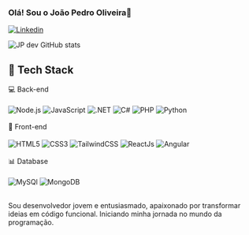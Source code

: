 

### Olá! Sou o João Pedro Oliveira👋

[![Linkedin](https://img.shields.io/badge/LinkedIn-0077B5?style=for-the-badge&logo=linkedin&logoColor=white)](https://www.linkedin.com/in/jo%C3%A3o-pedro-o-371015219/)

![JP dev GitHub stats](https://github-readme-stats.vercel.app/api?username=JP-OliveiraDev&show_icons=true&theme=dracula)



## 🚀 Tech Stack
<div style="display: inline_block">
    💻 Back-end <br> <br>
    <img align="center" alt="Node.js" src="https://img.shields.io/badge/Node.js-43853D?style=for-the-badge&logo=node.js&logoColor=white"/>
    <img align="center" alt="JavaScript" src="https://img.shields.io/badge/JavaScript-323330?style=for-the-badge&logo=javascript&logoColor=F7DF1E"/>
    <img align="center" alt=".NET" src="https://img.shields.io/badge/.NET-5C2D91?style=for-the-badge&logo=.net&logoColor=white"/>
    <img align="center" alt="C#" src="https://img.shields.io/badge/C%23-239120?style=flat&logo=unity&logoColor=white"/>
    <img align="center" alt="PHP" src="https://img.shields.io/badge/PHP-777BB4?style=for-the-badge&logo=php&logoColor=white"/>
    <img align="center" alt="Python" src="https://img.shields.io/badge/python-yellow?style=for-the-badge&logo=python&color=white"/> <br> <br>
    🎨 Front-end <br> <br>
    <img align="center" alt="HTML5" src="https://img.shields.io/badge/HTML5-E34F26?style=for-the-badge&logo=html5&logoColor=white"/>
    <img align="center" alt="CSS3" src="https://img.shields.io/badge/CSS3-1572B6?style=for-the-badge&logo=css3&logoColor=white"/> 
    <img align="center" alt="TailwindCSS" src="https://img.shields.io/badge/Tailwind_CSS-38B2AC?style=for-the-badge&logo=tailwind-css&logoColor=white"/> 
    <img align="center" alt="ReactJs" src="https://img.shields.io/badge/-ReactJs-61DAFB?logo=react&logoColor=white&style=for-the-badge"/>
    <img align="center" alt="Angular" src="https://img.shields.io/badge/Angular-DD0031?style=for-the-badge&logo=angular&logoColor=white"/> <br> <br>
    📊 Database <br> <br>
    <img align="center" alt="MySQl" src="https://img.shields.io/badge/MySQL-00000F?style=for-the-badge&logo=mysql&logoColor=white"/> 
    <img align="center" alt="MongoDB" src="https://img.shields.io/badge/MongoDB-4EA94B?style=for-the-badge&logo=mongodb&logoColor=white"/> 
</div> <br/>

Sou desenvolvedor jovem e entusiasmado, apaixonado por transformar ideias em código funcional. Iniciando minha jornada no mundo da programação.
